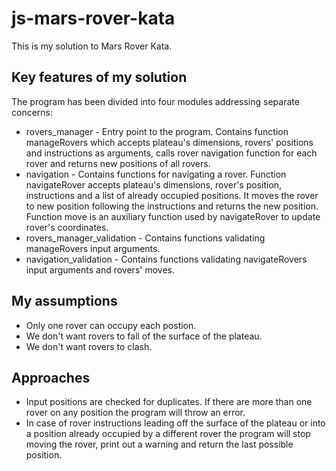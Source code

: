 # js-mars-rover-kata

This is my solution to Mars Rover Kata. 

##  Key features of my solution

The program has been divided into four modules addressing separate concerns: 
* rovers_manager - Entry point to the program. Contains function manageRovers which accepts plateau's dimensions, rovers' positions and instructions as arguments, calls rover navigation function for each rover and returns new positions of all rovers.
* navigation - Contains functions for navigating a rover. Function navigateRover accepts plateau's dimensions, rover's position, instructions and a list of already occupied positions. It moves the rover to new position following the instructions and returns the new position. Function move is an auxiliary function used by navigateRover to update rover's coordinates.
* rovers_manager_validation - Contains functions validating manageRovers input arguments.
* navigation_validation - Contains functions validating navigateRovers input arguments and rovers' moves.

## My assumptions
* Only one rover can occupy each postion.
* We don't want rovers to fall of the surface of the plateau.
* We don't want rovers to clash.

## Approaches
* Input positions are checked for duplicates. If there are more than one rover on any position the program will throw an error.
* In case of rover instructions leading off the surface of the plateau or into a position already occupied by a different rover the program will stop moving the rover, print out a warning and return the last possible position.
